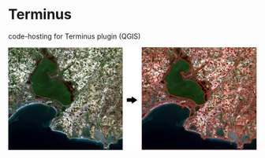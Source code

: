 # Terminus
code-hosting for Terminus plugin (QGIS)

![alt text](https://github.com/ikotarid/Terminus/blob/main/plugin_documantation.jpg)
